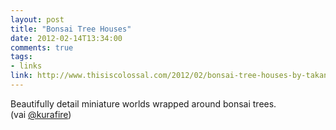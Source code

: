 ```yaml
---
layout: post
title: "Bonsai Tree Houses"
date: 2012-02-14T13:34:00
comments: true
tags:
- links
link: http://www.thisiscolossal.com/2012/02/bonsai-tree-houses-by-takanori-aiba/
---
```

Beautifully detail miniature worlds wrapped around bonsai trees.  
(vai [@kurafire](http://twitter.com/KuraFire/status/169500272610127872 "Faruk Ateş")) 
